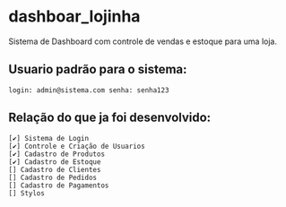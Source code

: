 # dashboar_lojinha
Sistema de Dashboard com controle de vendas e estoque para uma loja.

## Usuario padrão para o sistema:
``
login: admin@sistema.com
senha: senha123 
``

## Relação do que ja foi desenvolvido:
    [✔] Sistema de Login
    [✔] Controle e Criação de Usuarios
    [✔] Cadastro de Produtos
    [✔] Cadastro de Estoque
    [] Cadastro de Clientes
    [] Cadastro de Pedidos
    [] Cadastro de Pagamentos
    [] Stylos